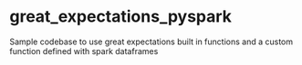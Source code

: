 # great_expectations_pyspark
Sample codebase to use great expectations built in functions and a custom function defined with spark dataframes
